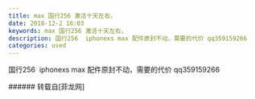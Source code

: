 ```yaml
---
title: max 国行256 激活十天左右，
date: 2018-12-2 16:03
keywords: max 国行256 激活十天左右，
description: 国行256  iphonexs max 配件原封不动，需要的代价 qq359159266
categories: used
---
```

<td class="t_f" id="postmessage_2393698">

国行256  iphonexs max 配件原封不动，需要的代价 qq359159266<br/>
</td>
###### 转载自[菲龙网]